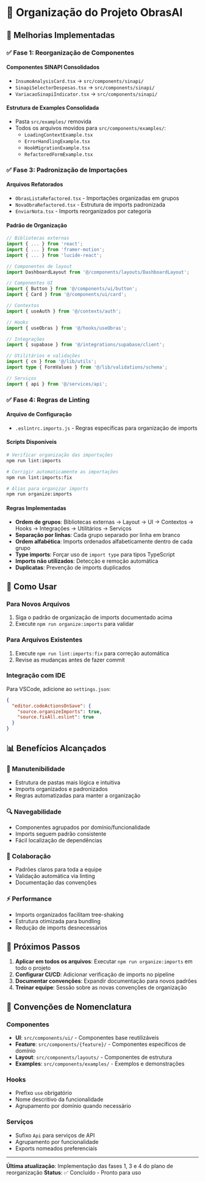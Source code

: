 # 📁 Organização do Projeto ObrasAI

## 🎯 Melhorias Implementadas

### ✅ Fase 1: Reorganização de Componentes

#### Componentes SINAPI Consolidados
- `InsumoAnalysisCard.tsx` → `src/components/sinapi/`
- `SinapiSelectorDespesas.tsx` → `src/components/sinapi/`
- `VariacaoSinapiIndicator.tsx` → `src/components/sinapi/`

#### Estrutura de Examples Consolidada
- Pasta `src/examples/` removida
- Todos os arquivos movidos para `src/components/examples/`:
  - `LoadingContextExample.tsx`
  - `ErrorHandlingExample.tsx`
  - `HookMigrationExample.tsx`
  - `RefactoredFormExample.tsx`

### ✅ Fase 3: Padronização de Importações

#### Arquivos Refatorados
- `ObrasListaRefactored.tsx` - Importações organizadas em grupos
- `NovaObraRefactored.tsx` - Estrutura de imports padronizada
- `EnviarNota.tsx` - Imports reorganizados por categoria

#### Padrão de Organização
```typescript
// Bibliotecas externas
import { ... } from 'react';
import { ... } from 'framer-motion';
import { ... } from 'lucide-react';

// Componentes de layout
import DashboardLayout from '@/components/layouts/DashboardLayout';

// Componentes UI
import { Button } from '@/components/ui/button';
import { Card } from '@/components/ui/card';

// Contextos
import { useAuth } from '@/contexts/auth';

// Hooks
import { useObras } from '@/hooks/useObras';

// Integrações
import { supabase } from '@/integrations/supabase/client';

// Utilitários e validações
import { cn } from '@/lib/utils';
import type { FormValues } from '@/lib/validations/schema';

// Serviços
import { api } from '@/services/api';
```

### ✅ Fase 4: Regras de Linting

#### Arquivo de Configuração
- `.eslintrc.imports.js` - Regras específicas para organização de imports

#### Scripts Disponíveis
```bash
# Verificar organização das importações
npm run lint:imports

# Corrigir automaticamente as importações
npm run lint:imports:fix

# Alias para organizar imports
npm run organize:imports
```

#### Regras Implementadas
- **Ordem de grupos**: Bibliotecas externas → Layout → UI → Contextos → Hooks → Integrações → Utilitários → Serviços
- **Separação por linhas**: Cada grupo separado por linha em branco
- **Ordem alfabética**: Imports ordenados alfabeticamente dentro de cada grupo
- **Type imports**: Forçar uso de `import type` para tipos TypeScript
- **Imports não utilizados**: Detecção e remoção automática
- **Duplicatas**: Prevenção de imports duplicados

## 🚀 Como Usar

### Para Novos Arquivos
1. Siga o padrão de organização de imports documentado acima
2. Execute `npm run organize:imports` para validar

### Para Arquivos Existentes
1. Execute `npm run lint:imports:fix` para correção automática
2. Revise as mudanças antes de fazer commit

### Integração com IDE
Para VSCode, adicione ao `settings.json`:
```json
{
  "editor.codeActionsOnSave": {
    "source.organizeImports": true,
    "source.fixAll.eslint": true
  }
}
```

## 📊 Benefícios Alcançados

### 🎯 Manutenibilidade
- Estrutura de pastas mais lógica e intuitiva
- Imports organizados e padronizados
- Regras automatizadas para manter a organização

### 🔍 Navegabilidade
- Componentes agrupados por domínio/funcionalidade
- Imports seguem padrão consistente
- Fácil localização de dependências

### 👥 Colaboração
- Padrões claros para toda a equipe
- Validação automática via linting
- Documentação das convenções

### ⚡ Performance
- Imports organizados facilitam tree-shaking
- Estrutura otimizada para bundling
- Redução de imports desnecessários

## 🔄 Próximos Passos

1. **Aplicar em todos os arquivos**: Executar `npm run organize:imports` em todo o projeto
2. **Configurar CI/CD**: Adicionar verificação de imports no pipeline
3. **Documentar convenções**: Expandir documentação para novos padrões
4. **Treinar equipe**: Sessão sobre as novas convenções de organização

## 📝 Convenções de Nomenclatura

### Componentes
- **UI**: `src/components/ui/` - Componentes base reutilizáveis
- **Feature**: `src/components/{feature}/` - Componentes específicos de domínio
- **Layout**: `src/components/layouts/` - Componentes de estrutura
- **Examples**: `src/components/examples/` - Exemplos e demonstrações

### Hooks
- Prefixo `use` obrigatório
- Nome descritivo da funcionalidade
- Agrupamento por domínio quando necessário

### Serviços
- Sufixo `Api` para serviços de API
- Agrupamento por funcionalidade
- Exports nomeados preferenciais

---

**Última atualização**: Implementação das fases 1, 3 e 4 do plano de reorganização
**Status**: ✅ Concluído - Pronto para uso